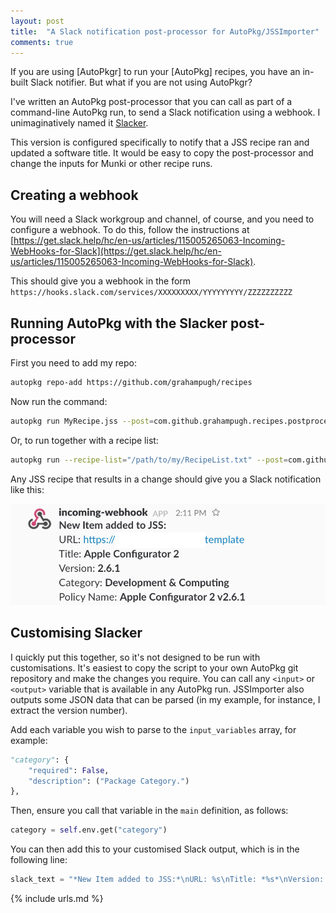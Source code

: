 ```yaml
---
layout: post
title:  "A Slack notification post-processor for AutoPkg/JSSImporter"
comments: true
---
```


If you are using [AutoPkgr] to run your [AutoPkg] recipes, you have an in-built Slack notifier. But what if you are not using AutoPkgr?

I've written an AutoPkg post-processor that you can call as part of a command-line AutoPkg run, to send a Slack notification using a webhook. I unimaginatively named it [Slacker](https://github.com/grahampugh/recipes/blob/master/PostProcessors/slacker.py).

This version is configured specifically to notify that a JSS recipe ran and updated a software title. It would be easy to copy the post-processor and change the inputs for Munki or other recipe runs.

## Creating a webhook

You will need a Slack workgroup and channel, of course, and you need to configure a webhook. To do this, follow the instructions at [https://get.slack.help/hc/en-us/articles/115005265063-Incoming-WebHooks-for-Slack](https://get.slack.help/hc/en-us/articles/115005265063-Incoming-WebHooks-for-Slack).

This should give you a webhook in the form `https://hooks.slack.com/services/XXXXXXXXX/YYYYYYYYY/ZZZZZZZZZZ`

## Running AutoPkg with the Slacker post-processor

First you need to add my repo:

```bash
autopkg repo-add https://github.com/grahampugh/recipes
```

Now run the command:

```bash
autopkg run MyRecipe.jss --post=com.github.grahampugh.recipes.postprocessors/Slacker --key webhook_url=https://hooks.slack.com/services/XXXXXXXXX/YYYYYYYYY/ZZZZZZZZZZ
```

Or, to run together with a recipe list:

```bash
autopkg run --recipe-list="/path/to/my/RecipeList.txt" --post=com.github.grahampugh.recipes.postprocessors/Slacker --key webhook_url=https://hooks.slack.com/services/XXXXXXXXX/YYYYYYYYY/ZZZZZZZZZZ
```

Any JSS recipe that results in a change should give you a Slack notification like this:

![img-1]

## Customising Slacker

I quickly put this together, so it's not designed to be run with customisations. It's easiest to copy the script to your own AutoPkg git repository and make the changes you require. You can call any `<input>` or `<output>` variable that is available in any AutoPkg run. JSSImporter also outputs some JSON data that can be parsed (in my example, for instance, I extract the version number).

Add each variable you wish to parse to the `input_variables` array, for example:

```python
"category": {
    "required": False,
    "description": ("Package Category.")
},
```

Then, ensure you call that variable in the `main` definition, as follows:

```python
category = self.env.get("category")
```

You can then add this to your customised Slack output, which is in the following line:

```python
slack_text = "*New Item added to JSS:*\nURL: %s\nTitle: *%s*\nVersion: *%s*\nCategory: *%s*\nPolicy Name: *%s*" % (JSS_URL, prod_name, jss_policy_version, category, jss_policy_name)
```


[img-1]: /assets/images/slack-webhook-1.png

{% include urls.md %}
